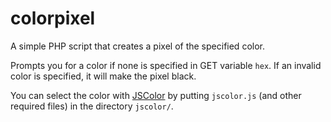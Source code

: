 colorpixel
=====================
A simple PHP script that creates a pixel of the specified color.

Prompts you for a color if none is specified in GET variable `hex`. If an invalid color is specified, it will make the pixel black.


You can select the color with [JSColor](http://jscolor.com/) by putting `jscolor.js` (and other required files) in the directory `jscolor/`.
